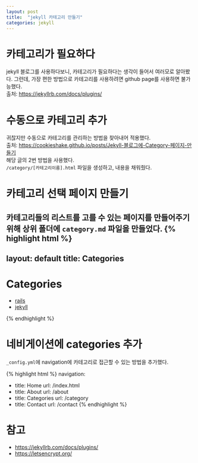 ```yaml
---
layout: post
title:  "jekyll 카테고리 만들기"
categories: jekyll
---
```


# 카테고리가 필요하다
jekyll 블로그를 사용하다보니, 카테고리가 필요하다는 생각이 들어서 여러모로 알아봤다.
그런데, 가장 편한 방법으로 카테고리를 사용하려면 github page를 사용하면 불가능했다.<br>
출처: <https://jekyllrb.com/docs/plugins/><br>

# 수동으로 카테고리 추가
귀찮지만 수동으로 카테고리를 관리하는 방법을 찾아내어 적용했다.<br>
출처: <https://cookieshake.github.io/posts/Jekyll-블로그에-Category-페이지-만들기><br>
해당 글의 2번 방법을 사용했다.<br>
`/category/[카테고리이름].html` 파일을 생성하고, 내용을 채워줬다.<br>

# 카테고리 선택 페이지 만들기
카테고리들의 리스트를 고를 수 있는 페이지를 만들어주기 위해 상위 폴더에 `category.md` 파일을 만들었다.
{% highlight html %}
---
layout: default
title: Categories
---

<div class="post">
  <h1 class="pageTitle">Categories</h1>
  <ul>
    <li><a href="./rails">rails</a></li>
    <li><a href="./jekyll">jekyll</a></li>
  </ul>
</div>
{% endhighlight %}

# 네비게이션에 categories 추가
`_config.yml`에 navigation에 카테고리로 접근할 수 있는 방법을 추가했다.

{% highlight html %}
navigation:
 - title: Home
   url: /index.html
 - title: About
   url: /about
 - title: Categories
   url: /category
 - title: Contact
   url: /contact
{% endhighlight %}

# 참고
* <https://jekyllrb.com/docs/plugins/>
* <https://letsencrypt.org/>